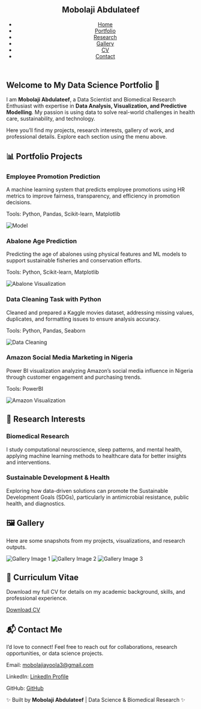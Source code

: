 <!DOCTYPE html>
<html lang="en">
<head>
  <meta charset="UTF-8">
  <meta name="viewport" content="width=device-width, initial-scale=1.0">
  <title>Mobolaji Abdulateef | Data Science Portfolio</title>
  <script src="https://cdn.tailwindcss.com"></script>
  <style>
    html {
      scroll-behavior: smooth;
    }
  </style>
</head>
<body class="bg-gray-50 text-gray-900 font-sans">
  <!-- Navigation Bar -->
  <header class="bg-white shadow-md fixed top-0 w-full z-50">
    <nav class="container mx-auto flex justify-between items-center p-4">
      <h1 class="text-xl font-bold text-blue-600">Mobolaji Abdulateef</h1>
      <ul class="flex space-x-6 font-medium">
        <li><a href="#home" class="hover:text-blue-500">Home</a></li>
        <li><a href="#portfolio" class="hover:text-blue-500">Portfolio</a></li>
        <li><a href="#research" class="hover:text-blue-500">Research</a></li>
        <li><a href="#gallery" class="hover:text-blue-500">Gallery</a></li>
        <li><a href="#cv" class="hover:text-blue-500">CV</a></li>
        <li><a href="#contact" class="hover:text-blue-500">Contact</a></li>
      </ul>
    </nav>
  </header>

  <!-- Home Section -->
  <section id="home" class="pt-28 pb-16 container mx-auto text-center">
    <h2 class="text-4xl font-bold mb-4">Welcome to My Data Science Portfolio 👋</h2>
    <p class="text-lg max-w-2xl mx-auto mb-6">I am <strong>Mobolaji Abdulateef</strong>, a Data Scientist and Biomedical Research Enthusiast with expertise in <strong>Data Analysis, Visualization, and Predictive Modelling</strong>. My passion is using data to solve real-world challenges in health care, sustainability, and technology.</p>
    <p class="max-w-2xl mx-auto">Here you’ll find my projects, research interests, gallery of work, and professional details. Explore each section using the menu above.</p>
  </section>

  <!-- Portfolio Section -->
  <section id="portfolio" class="py-16 bg-gray-100">
    <div class="container mx-auto">
      <h2 class="text-3xl font-bold text-center mb-10">📊 Portfolio Projects</h2>
      <div class="grid md:grid-cols-2 gap-8">
        <!-- Project 1 -->
        <div class="bg-white shadow rounded-xl p-6">
          <h3 class="text-xl font-semibold mb-2">Employee Promotion Prediction</h3>
          <p class="mb-4">A machine learning system that predicts employee promotions using HR metrics to improve fairness, transparency, and efficiency in promotion decisions.</p>
          <p class="text-sm text-gray-600 mb-2">Tools: Python, Pandas, Scikit-learn, Matplotlib</p>
          <img src="AUC.png" alt="Model" class="rounded-lg shadow">
        </div>
        <!-- Project 2 -->
        <div class="bg-white shadow rounded-xl p-6">
          <h3 class="text-xl font-semibold mb-2">Abalone Age Prediction</h3>
          <p class="mb-4">Predicting the age of abalones using physical features and ML models to support sustainable fisheries and conservation efforts.</p>
          <p class="text-sm text-gray-600 mb-2">Tools: Python, Scikit-learn, Matplotlib</p>
          <img src="Figure_1.png" alt="Abalone Visualization" class="rounded-lg shadow">
        </div>
        <!-- Project 3 -->
        <div class="bg-white shadow rounded-xl p-6">
          <h3 class="text-xl font-semibold mb-2">Data Cleaning Task with Python</h3>
          <p class="mb-4">Cleaned and prepared a Kaggle movies dataset, addressing missing values, duplicates, and formatting issues to ensure analysis accuracy.</p>
          <p class="text-sm text-gray-600 mb-2">Tools: Python, Pandas, Seaborn</p>
          <img src="Print.png" alt="Data Cleaning" class="rounded-lg shadow">
        </div>
        <!-- Project 4 -->
        <div class="bg-white shadow rounded-xl p-6">
          <h3 class="text-xl font-semibold mb-2">Amazon Social Media Marketing in Nigeria</h3>
          <p class="mb-4">Power BI visualization analyzing Amazon’s social media influence in Nigeria through customer engagement and purchasing trends.</p>
          <p class="text-sm text-gray-600 mb-2">Tools: PowerBI</p>
          <img src="Amazon.png" alt="Amazon Visualization" class="rounded-lg shadow">
        </div>
      </div>
    </div>
  </section>

  <!-- Research Section -->
  <section id="research" class="py-16 container mx-auto">
    <h2 class="text-3xl font-bold text-center mb-10">📑 Research Interests</h2>
    <div class="grid md:grid-cols-2 gap-8">
      <div class="bg-white p-6 shadow rounded-xl">
        <h3 class="text-xl font-semibold mb-2">Biomedical Research</h3>
        <p>I study computational neuroscience, sleep patterns, and mental health, applying machine learning methods to healthcare data for better insights and interventions.</p>
      </div>
      <div class="bg-white p-6 shadow rounded-xl">
        <h3 class="text-xl font-semibold mb-2">Sustainable Development & Health</h3>
        <p>Exploring how data-driven solutions can promote the Sustainable Development Goals (SDGs), particularly in antimicrobial resistance, public health, and diagnostics.</p>
      </div>
    </div>
  </section>

  <!-- Gallery Section -->
  <section id="gallery" class="py-16 bg-gray-100">
    <div class="container mx-auto">
      <h2 class="text-3xl font-bold text-center mb-10">🖼️ Gallery</h2>
      <p class="text-center mb-6">Here are some snapshots from my projects, visualizations, and research outputs.</p>
      <div class="grid md:grid-cols-3 gap-6">
        <img src="AUC.png" class="rounded-lg shadow" alt="Gallery Image 1">
        <img src="Figure_1.png" class="rounded-lg shadow" alt="Gallery Image 2">
        <img src="Amazon.png" class="rounded-lg shadow" alt="Gallery Image 3">
      </div>
    </div>
  </section>

  <!-- CV Section -->
  <section id="cv" class="py-16 container mx-auto text-center">
    <h2 class="text-3xl font-bold mb-4">📄 Curriculum Vitae</h2>
    <p class="mb-6">Download my full CV for details on my academic background, skills, and professional experience.</p>
    <a href="CURRICULUM VITAE- ABDULATEEF AYOOLA MOBOLAJI.pdf" class="bg-blue-600 text-white px-6 py-3 rounded-lg shadow hover:bg-blue-700">Download CV</a>
  </section>

  <!-- Contact Section -->
  <section id="contact" class="py-16 bg-gray-100">
    <div class="container mx-auto text-center">
      <h2 class="text-3xl font-bold mb-6">📬 Contact Me</h2>
      <p class="mb-4">I’d love to connect! Feel free to reach out for collaborations, research opportunities, or data science projects.</p>
      <p>Email: <a href="mailto:mobolajiayoola3@gmail.com" class="text-blue-600">mobolajiayoola3@gmail.com</a></p>
      <p>LinkedIn: <a href="https://www.linkedin.com/in/mobolajiabdulateef/" class="text-blue-600">LinkedIn Profile</a></p>
      <p>GitHub: <a href="https://github.com/Iamoptimistic" class="text-blue-600">GitHub</a></p>
    </div>
  </section>

  <!-- Footer -->
  <footer class="bg-white py-6 text-center border-t">
    <p>✨ Built by <strong>Mobolaji Abdulateef</strong> | Data Science & Biomedical Research ✨</p>
  </footer>
</body>
</html>
